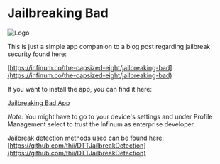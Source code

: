 # Jailbreaking Bad

![Logo](https://scr.infinum.co/adis/3x_60pt.png)

This is just a simple app companion to a blog post regarding jailbreak security found here:

[https://infinum.co/the-capsized-eight/jailbreaking-bad](https://infinum.co/the-capsized-eight/jailbreaking-bad)

If you want to install the app, you can find it here:

[Jailbreaking Bad App](https://labs.infinum.co/jailbreaking-bad/iOS/labs/)

*Note:* You might have to go to your device's settings and under Profile Management select to trust the Infinum as enterprise developer.

Jailbreak detection methods used can be found here: [https://github.com/thii/DTTJailbreakDetection](https://github.com/thii/DTTJailbreakDetection)